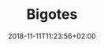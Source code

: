 ---
# Documentation: https://sourcethemes.com/academic/docs/managing-content/

title: "Bigotes"
summary: |
  Web application with node.js, Html and CSS to solve the problems that bicing users usually have, for that we implemented real-time and history functionality..
authors: [ Bernat Torres, Victor Sanchez, Andreu Gallofre ]
tags: [ code, website, noode.js ]
categories: [ source ]
date: 2018-11-11T11:23:56+02:00

# Optional external URL for project (replaces project detail page).
external_link: ""

# Featured image
image:
 caption: ""
 focal_point: ""
 preview_only: false

# Links
url_code: "https://github.com/atsuky/EasyBicing"
url_pdf: ""
url_slides: ""
url_video: ""
links:
- name: GitHub
  url: https://github.com/atsuky/EasyBicing
  icon_pack: fab
  icon: github

# Slides (optional).
slides: ""
---